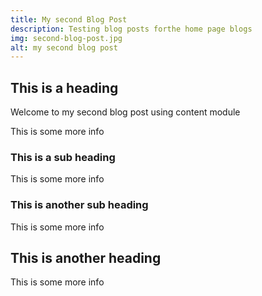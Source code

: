 ```yaml
---
title: My second Blog Post
description: Testing blog posts forthe home page blogs
img: second-blog-post.jpg
alt: my second blog post
---
```


## This is a heading
Welcome to my second blog post using content module

This is some more info

### This is a sub heading

This is some more info

### This is another sub heading

This is some more info

## This is another heading

This is some more info

